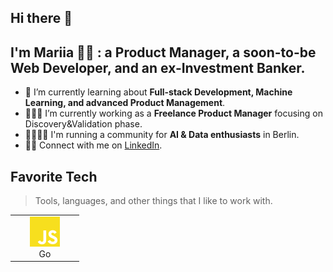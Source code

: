 ## Hi there 👋 
## I'm Mariia 👩🏼 : a Product Manager, a soon-to-be Web Developer, and an ex-Investment Banker.

 - 🔬 I’m currently learning about **Full-stack Development, Machine Learning, and advanced Product Management**.
 - 👩🏼‍💻 I’m currently working as a **Freelance Product Manager** focusing on Discovery&Validation phase.
 - 🏃🏼‍♀️‍➡️ I'm running a community for **AI & Data enthusiasts** in Berlin.
 - 🤝🏻 Connect with me on [LinkedIn](https://www.linkedin.com/in/maria-osipova-4534n3449e/).

## Favorite Tech
> Tools, languages, and other things that I like to work with.

<table>
  <tr>
    <td align="center" width="96">
      <a href="#macropower-tech">
        <img src="./JavaScript.svg" width="48" height="48" alt="JavaScript" />
      </a>
      <br>Go
